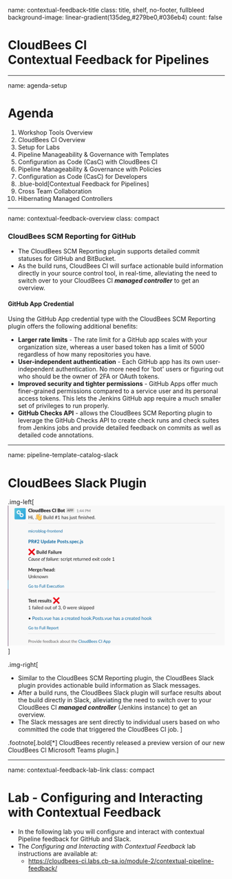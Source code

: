 name: contextual-feedback-title
class: title, shelf, no-footer, fullbleed
background-image: linear-gradient(135deg,#279be0,#036eb4)
count: false

# CloudBees CI<br>Contextual Feedback for Pipelines

---
name: agenda-setup
# Agenda

1. Workshop Tools Overview
2. CloudBees CI Overview
3. Setup for Labs
4. Pipeline Manageability & Governance with Templates
5. Configuration as Code (CasC) with CloudBees CI
6. Pipeline Manageability & Governance with Policies
7. Configuration as Code (CasC) for Developers
8. .blue-bold[Contextual Feedback for Pipelines]
9. Cross Team Collaboration
10. Hibernating Managed Controllers

---
name: contextual-feedback-overview
class: compact

### CloudBees SCM Reporting for GitHub 

* The CloudBees SCM Reporting plugin supports detailed commit statuses for GitHub and BitBucket.
* As the build runs, CloudBees CI will surface actionable build information directly in your source control tool, in real-time, alleviating the need to switch over to your CloudBees CI ***managed controller*** to get an overview.

#### GitHub App Credential
Using the GitHub App credential type with the CloudBees SCM Reporting plugin offers the following additional benefits:
* **Larger rate limits** - The rate limit for a GitHub app scales with your organization size, whereas a user based token has a limit of 5000 regardless of how many repositories you have.
* **User-independent authentication** - Each GitHub app has its own user-independent authentication. No more need for 'bot' users or figuring out who should be the owner of 2FA or OAuth tokens.
* **Improved security and tighter permissions** - GitHub Apps offer much finer-grained permissions compared to a service user and its personal access tokens. This lets the Jenkins GitHub app require a much smaller set of privileges to run properly.
* **GitHub Checks API** - allows the CloudBees SCM Reporting plugin to leverage the GitHub Checks API to create check runs and check suites from Jenkins jobs and provide detailed feedback on commits as well as detailed code annotations.

---
name: pipeline-template-catalog-slack

# CloudBees Slack Plugin 

.img-left[
![CloudBees Slack Message](img/cloudbees-slack-post.png)
]

.img-right[
* Similar to the CloudBees SCM Reporting plugin, the CloudBees Slack plugin provides actionable build information as Slack messages.
* After a build runs, the CloudBees Slack plugin will surface results about the build directly in Slack, alleviating the need to switch over to your CloudBees CI ***managed controller*** (Jenkins instance) to get an overview.
* The Slack messages are sent directly to individual users based on who committed the code that triggered the CloudBees CI job.
]

.footnote[.bold[*] CloudBees recently released a preview version of our new CloudBees CI Microsoft Teams plugin.]

---
name: contextual-feedback-lab-link
class: compact

# Lab - Configuring and Interacting with Contextual Feedback

* In the following lab you will configure and interact with contextual Pipeline feedback for GitHub and Slack.
* The *Configuring and Interacting with Contextual Feedback* lab instructions are available at: 
  * https://cloudbees-ci.labs.cb-sa.io/module-2/contextual-pipeline-feedback/